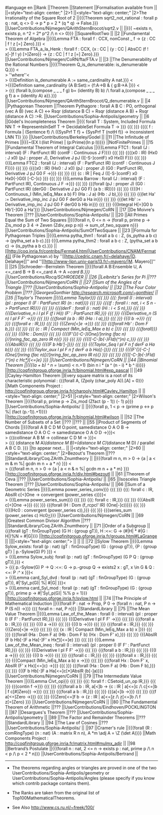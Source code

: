 #language en
||Rank ||Theorem ||Statement ||Formalisation available from ||
||<style="text-align: center;" |2>1 ||<style="text-align: center;" |2>The Irrationality of the Square Root of 2 ||{{{Theorem sqrt2_not_rational : forall p q : nat, q <> 0 -> p * p = 2 * (q * q) -> False.}}} ||UserContributions/Nijmegen/QArithSternBrocot/sqrt2.v ||
||{{{  ~exists n, exists p, n ^2 = 2* p^2 /\ n <> 0}}} ||SquareRootTwo ||
||2 ||Fundamental Theorem of Algebra ||{{{Lemma FTA : forall f : CCX, nonConst _ f -> {z : CC | f ! z [=] Zero}.}}} <<BR>> {{{Lemma FTA_a_la_Henk : forall f : CCX, {x : CC | {y : CC | AbsCC (f ! x[-]f ! y) [>]Zero}} -> {z : CC | f ! z [=] Zero}.}}} ||UserContributions/Nijmegen/CoRN/fta/FTA.v ||
||3 ||The Denumerability of the Rational Numbers ||{{{Theorem Q_is_denumerable: is_denumerable Q.}}} <<BR>> ''where''<<BR>> {{{Definition is_denumerable A := same_cardinality A nat.}}} <<BR>>{{{Definition same_cardinality (A B:Set):= {f:A->B & { g:B->A |}}} <<BR>> {{{ (forall b,(compose _ _ _ f g) b= (identity B) b) /\ forall a,(compose _ _ _ g f) a = (identity A) a}}.}}} ||UserContributions/Nijmegen/QArithSternBrocot/Q_denumerable.v ||
||4 ||Pythagorean Theorem ||Theorem Pythagore :
 forall A B C : PO,
 orthogonal (vec A B) (vec A C) <->
 Rsqr (distance B C) = Rsqr (distance A B) + Rsqr (distance A C) :>R. ||UserContributions/Sophia-Antipolis/geometry ||
||6 ||Gödel's Incompleteness Theorem ||{{{ forall T : System, Included Formula NN T -> RepresentsInSelf T -> DecidableSet Formula T -> }}} {{{ }}} {{{{ f : Formula | (Sentence f) /\ ({SysPrf T f} + {SysPrf T (notH f)} -> Inconsistent LNN T)} }}} ||UserContributions/Berkeley/Godel ||
||11 ||The Infinitude of Primes ||{{{~(EX l:(list Prime) | (p:Prime)(In p l))}}} ||NotFinitePrimes ||
||15 ||Fundamental Theorem of Integral Calculus ||{{{Lemma FTC1 : forall (J : interval) (F : PartFunct IR) (contF : Continuous J F)}}} {{{ }}} {{{(x0 : IR) (Hx0 : J x0) (pJ : proper J), Derivative J pJ (([-S-]contF) x0 Hx0) F}}} {{{ }}} {{{Lemma FTC2 : forall (J : interval) (F : PartFunct IR) (contF : Continuous J F)}}} {{{ }}} {{{(x0 : IR) (Hx0 : J x0) (pJ : proper J) (G0 : PartFunct IR), Derivative J pJ G0 F ->}}} {{{ }}} {{{ {c : IR | Feq J (([-S-]contF) x0 Hx0{-}G0) [-C-]c} }}} {{{ }}} {{{Lemma Barrow : forall (J : interval) (F : PartFunct IR), Continuous J F ->}}} {{{ }}} {{{forall (pJ : proper J) (G0 : PartFunct IR) (derG0 : Derivative J pJ G0 F) (a b : IR)}}} {{{ }}} {{{(H : Continuous_I (Min_leEq_Max a b) F) (Ha : J a) (Hb : J b),}}} {{{ }}} {{{let Ha' := Derivative_imp_inc J pJ G0 F derG0 a Ha in}}} {{{ }}} {{{let Hb' := Derivative_imp_inc J pJ G0 F derG0 b Hb in}}} {{{ }}} {{{Integral H[=]G0 b Hb'[-]G0 a Ha'}}} ||UserContributions/Nijmegen/CoRN ||
||17 ||De Moivre's Theorem ||??? ||UserContributions/Sophia-Antipolis/ ||
||20 ||All Primes Equal the Sum of Two Squares ||{{{forall n, 0 <= n -> (forall p, prime p -> Zis_mod p 3 4 ->  Zeven (Zdiv_exp p n)) -> sum_of_two_square n}}} ||UserContributions/Sophia-Antipolis/SumOfTwoSquare ||
||23 ||Formula for Pythagorean Triples ||{{{Lemma pytha_thm1 : forall a b c : Z, (is_pytha a b c) -> (pytha_set a b c).}}} {{{Lemma pytha_thm2 : forall a b c : Z, (pytha_set a b c) -> (is_pytha a b c).}}} ||[[http://coq.inria.fr/contribs/Fermat4.html|UserContributions/CNAM/Fermat4]] (File Pythagorean.v) by ''[[http://cedric.cnam.fr/~delahaye/|D. Delahaye]]'' and ''[[http://www-lipn.univ-paris13.fr/~mayero/|M. Mayero]]'' ||
||25 ||Schroeder--Bernstein Theorem ||{{{forall A B:Ensemble U, A <=_card B -> B <=_card A -> A =_card B.}}} ||UserContributions/Rocq/SCHROEDER ||
||26 ||Leibnitz's Series for Pi ||??? ||UserContributions/Nijmegen/CoRN ||
||27 ||Sum of the Angles of a Triangle ||??? ||UserContributions/Sophia-Antipolis/ ||
||32 ||The Four Color Problem ||??? ||GeorgesGonthier http://research.microsoft.com/~gonthier/ ||
||35 ||Taylor's Theorem ||{{{Lemma Taylor}}} {{{ }}} {{{: forall (I : interval) (pI : proper I) (F : PartFunct IR) (n : nat)}}} {{{ }}} {{{(f : forall i : nat, i < S n -> PartFunct IR)}}} {{{ }}} {{{(derF : forall (i : nat) (Hi : i < S n),}}} {{{ }}} {{{Derivative_n i I pI F (f i Hi)) (F' : PartFunct IR),}}} {{{ }}} {{{Derivative_n (S n) I pI F F' ->}}} {{{ }}} {{{forall (a b : IR) (Ha : I a),}}} {{{ }}} {{{I b ->}}} {{{ }}} {{{forall e : IR,}}} {{{ }}} {{{Zero[<]e ->}}} {{{ }}} {{{forall Hb' : Dom F b,}}} {{{ }}} {{{ {c : IR | Compact (Min_leEq_Max a b) c |}}} {{{ }}} {{{forall}}} {{{ }}} {{{Hc : Dom}}} {{{ }}} {{{(F'{*}[-C-](One[/]nring (fac n)[//]nring_fac_ap_zero IR n){*} }}} {{{ }}} {{{([-C-]b{-}FId){^}n) c,}}} {{{ }}} {{{AbsIR}}} {{{ }}} {{{(F b Hb'[-]}}} {{{ }}} {{{Taylor_Seq I pI F n f derF a Ha b}}} {{{ }}} {{{(Taylor_aux I pI F n f derF a b Ha)[-]}}} {{{ }}} {{{(F'{*}[-C-](One[/]nring (fac n)[//]nring_fac_ap_zero IR n){*} }}} {{{ }}} {{{([-C-]b{-}FId){^}n) c Hc[*](b[-]a))[<=]e} }}} ||UserContributions/Nijmegen/CoRN ||
||44 ||Binomial Theorem ||{{{(a + b) ^ n = \sum_(i < n.+1) (bin n i * (a ^ (n - i) * b ^ i))}}} ||http://coqfinitgroup.gforge.inria.fr/binomial.html#exp_pascal ||
||49 ||Cayley-Hamilton Theorem ||Every square matrix is a root of its characteristic polynomial : {{{forall A, (Zpoly (char_poly A)).[A] = 0}}} ||Math Components Project : http://coqfinitgroup.gforge.inria.fr/charpoly.html#Cayley_Hamilton ||
||<style="text-align: center;" |2>51 ||<style="text-align: center;" |2>Wilson's Theorem ||{{{forall p, prime p ->  Zis_mod (Zfact (p - 1)) (- 1) p}}} ||UserContributions/Sophia-Antipolis/ ||
||{{{forall p, 1 < p -> (prime p <-> p %| (fact (p.-1)).+1)}}} ||http://coqfinitgroup.gforge.inria.fr/binomial.html#wilson ||
||52 ||The Number of Subsets of a Set ||??? ||??? ||
||55 ||Product of Segments of Chords ||{{{forall A B C D M O:point, samedistance O A O B ->  samedistance O A O C ->  samedistance O A O D ->}}}<<BR>>   {{{collinear A B M ->  collinear C D M -> }}}<<BR>>  {{{ (distance M A)*(distance M B)=(distance M C)*(distance M D)  \/ parallel A B C D. }}} ||to appear next... ||
||<style="text-align: center;" |2>60 ||<style="text-align: center;" |2>Bezout's Theorem ||??? ||StandardLibrary/Coq.ZArith.Znumtheory ||
||{{{forall m n, m > 0 -> {a | a < m & m %| gcdn m n + a * n} }}} <<BR>> {{{forall m n, n > 0 -> {a | a < n & n %| gcdn m n + a * m} }}} ||http://coqfinitgroup.gforge.inria.fr/div.html#bezoutl ||
||61 ||Theorem of Ceva ||??? ||UserContributions/Sophia-Antipolis/ ||
||65 ||Isosceles Triangle Theorem ||??? ||UserContributions/Sophia-Antipolis/ ||
||66 ||Sum of a Geometric Series ||{{{Lemma power_series_conv}}} {{{ }}} {{{: forall c : IR, AbsIR c[<]One -> convergent (power_series c)}}}<<BR>> {{{Lemma power_series_sum}}} {{{ }}} {{{: forall c : IR,}}} {{{ }}} {{{AbsIR c[<]One ->}}} {{{ }}} {{{forall (H : Dom (f_rcpcl' IR) (One[-]c))}}} {{{ }}} {{{(Hc0 : convergent (power_series c)),}}} {{{ }}} {{{series_sum (power_series c) Hc0[=](One[/]One[-]c[//]H)}}} ||UserContributions/Nijmegen/CoRN ||
||69 ||Greatest Common Divisor Algorithm ||??? ||StandardLibrary/Coq.ZArith.Znumtheory ||
||71 ||Order of a Subgroup ||{{{forall (gT : finGroupType) (G H : {group gT}),  H :<=: G -> (#|H| * #|G : H|)%N = #|G|}}} ||http://coqfinitgroup.gforge.inria.fr/groups.html#LaGrange ||
||||<style="text-align: center;"> || || ||
||72 ||Sylow Theorem ||{{{Lemma Sylow_exists: forall (p : nat) (gT : finGroupType) (G : {group gT}), {P : {group gT} | p.-Sylow(G) P} }}} <<BR>> {{{Lemma Sylow_subj: forall (p : nat) (gT : finGroupType) (G P Q : {group gT}),}}} <<BR>> {{{ p.-Sylow(G) P -> Q :<=: G -> p.-group Q -> exists2 x : gT, x \in G & Q :<=: P :^ x  }}}<<BR>> {{{Lemma card_Syl_dvd : forall (p : nat) (gT : finGroupType) (G : {group gT}), #|'Syl_p(G)| %| #|G| }}}<<BR>> {{{Lemma card_Syl_mod : forall (p : nat) (gT : finGroupType) (G : {group gT}), prime p -> #|'Syl_p(G)| %% p = 1}}} ||http://coqfinitgroup.gforge.inria.fr/sylow.html ||
||74 ||The Principle of Mathematical Induction ||{{{forall P : nat -> Prop,  P 0 -> (forall n : nat, P n -> P (S n)) ->}}} {{{ forall n : nat, P n}}} ||StandardLibrary ||
||75 ||The Mean Value Theorem ||{{{Lemma Law_of_the_Mean : forall (I : interval) (pI : proper I) (F F' : PartFunct IR),}}} {{{ }}} {{{Derivative I pI F F' ->}}} {{{ }}} {{{forall a b : IR,}}} {{{ }}} {{{I a ->}}} {{{ }}} {{{I b ->}}} {{{ }}} {{{forall e : IR,}}} {{{ }}} {{{Zero[<]e ->}}} {{{ }}} {{{ {x : IR | Compact (Min_leEq_Max a b) x |}}} {{{ }}} {{{forall (Ha : Dom F a) (Hb : Dom F b) (Hx : Dom F' x),}}} {{{ }}} {{{AbsIR (F b Hb[-]F a Ha[-]F' x Hx[*](b[-]a))[<=]e} }}} {{{ }}} {{{Lemma Law_of_the_Mean_ineq : forall (I : interval) (pI : proper I) (F F' : PartFunct IR),}}} {{{ }}} {{{Derivative I pI F F' ->}}} {{{ }}} {{{forall a b : IR,}}} {{{ }}} {{{I a ->}}} {{{ }}} {{{I b ->}}} {{{ }}} {{{forall c : IR,}}} {{{ }}} {{{(forall x : IR,}}} {{{ }}} {{{Compact (Min_leEq_Max a b) x ->}}} {{{ }}} {{{forall Hx : Dom F' x, AbsIR (F' x Hx)[<=]c) ->}}} {{{ }}} {{{forall (Ha : Dom F a) (Hb : Dom F b),}}} {{{ }}} {{{F b Hb[-]F a Ha[<=]c[*]AbsIR (b[-]a)}}} ||UserContributions/Nijmegen/CoRN ||
||79 ||The Intermediate Value Theorem ||{{{Lemma Civt_op}}} {{{ }}} {{{: forall f : CSetoid_un_op IR,}}} {{{ }}} {{{contin f ->}}} {{{ }}} {{{(forall a b : IR, a[<]b -> {c : IR | a[<=]c /\ c[<=]b | f c[#]Zero}) ->}}} {{{ }}} {{{forall a b : IR,}}} {{{ }}} {{{a[<]b ->}}} {{{ }}} {{{f a[<=]Zero ->}}} {{{ }}} {{{Zero[<=]f b -> {z : IR | a[<=]z /\ z[<=]b /\ f z[=]Zero} }}} ||UserContributions/Nijmegen/CoRN ||
||80 ||The Fundamental Theorem of Arithmetic ||??? ||UserContributions/Eindhoven/POCKLINGTON ||
||87 ||Desargues's Theorem ||??? ||UserContributions/Sophia-Antipolis/geometry ||
||89 ||The Factor and Remainder Theorems ||??? ||StandardLibrary ||
||94 ||The Law of Cosines ||??? ||UserContributions/Sophia-Antipolis/ ||
||97 ||Cramer's rule ||{{{forall (R : comRingType) (n : nat) (A : matrix R n n), A *m \adj A = \Z (\det A)}}} ||Math Components Project : http://coqfinitgroup.gforge.inria.fr/matrix.html#mulmx_adjr ||
||98 ||Bertrand’s Postulate ||{{{forall n : nat, 2 <= n -> exists p : nat, prime p /\ n < p /\ p < 2 * n}}} ||UserContributions/Sophia-Antipolis/Bertrand ||


----
 * The theorems regarding angles or triangles are proved in one of the two UserContributions/Sophia-Antipolis/geometry or UserContributions/Sophia-Antipolis/Angles (please specify if you know which contrib package contains them).

 * The Ranks are taken from the original list of Top100MathematicalTheorems.

 * See Also http://www.cs.ru.nl/~freek/100/
